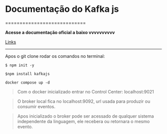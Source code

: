 
# Documentação do Kafka js
============================

**Acesse a documentação oficial a baixo vvvvvvvvvv**

[Links](https://www.confluent.io/blog/getting-started-with-kafkajs/ "KafkaJs")

------------------------------------------------------------------------------


Apos o git clone rodar os comandos no terminal:

`$ npm init -y`

`$npm install kafkajs` 

`docker compose up -d`


> Com o docker inicializado entrar no Control Center: localhost:9021

> O broker local fica no localhost:9092, url usada para produzir ou consumir eventos.

> Apos inicializado o broker pode ser acessado de qualquer sistema independente da linguagem, ele recebera ou retornara o mesmo evento.

